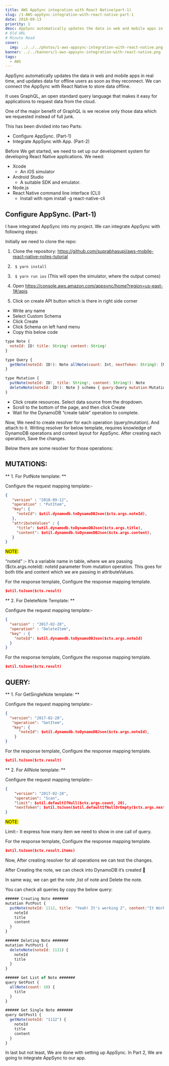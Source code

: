 ```yaml
---
title: AWS AppSync integration with React Native(part-1)
slug: /1-AWS-appSync-integration-with-react-native-part-1
date: 2018-09-13
priority: 1
desc: AppSync automatically updates the data in web and mobile apps in real time.
# Old URL
# Minute Read
cover:
  img: ../../../photos/1-aws-appsync-integration-with-react-native.png
banner: ../../banners/1-aws-appsync-integration-with-react-native.png
tags:
  - AWS
---
```


<p><span class='first-letter'>A</span>ppSync automatically updates the data in web and mobile apps in real time, and updates data for offline users as soon as they reconnect. We can connect the AppSync with React Native to store data offline.</p>

It uses GraphQL, an open standard query language that makes it easy for applications to request data from the cloud.

One of the major benefit of GraphQL is we receive only those data which we requested instead of full junk.

This has been divided into two Parts:

- Configure AppSync. (Part-1)
- Integrate AppSync with App. (Part-2)

Before We get started, we need to set up our development system for developing React Native applications. We need:

- Xcode
  - An iOS simulator
- Android Studio
  - A suitable SDK and emulator.
- Node.js
- React Native command line interface (CLI)
  - Install with npm install -g react-native-cli

## Configure AppSync. (Part-1)

I have integrated AppSync into my project. We can integrate AppSync with following steps:

Initially we need to clone the repo:

1.    Clone the repository: https://github.com/suprabhasupi/aws-mobile-react-native-notes-tutorial

2.    ` $ yarn install`

3.    ` $ yarn run ios` (This will open the simulator, where the output comes)

4. Open https://console.aws.amazon.com/appsync/home?region=us-east-1#/apis
5. Click on create API button which is there in right side corner
  - Write any name
  - Select Custom Schema
  - Click Create
  - Click Schema on left hand menu
  - Copy this below code

```js
type Note {
  noteId: ID! title: String! content: String!
}

type Query {
  getNote(noteId: ID!): Note allNote(count: Int, nextToken: String): [Note]
}

type Mutation {
  putNote(noteId: ID!, title: String!, content: String!): Note
  deleteNote(noteId: ID!): Note } schema { query:Query mutation:Mutation
}
```

- Click create resources. Select data source from the dropdown.
- Scroll to the bottom of the page, and then click Create
- Wait for the DynamoDB “create table” operation to complete.
    
Now, We need to create resolver for each operation (query/mutation). And attach to it. Writing resolver for below template, requires knowledge of DynamoDB operations and context layout for AppSync. After creating each operation, Save the changes.

Below there are some resolver for those operations:

## MUTATIONS:

** 1. For PutNote template: **
  
  Configure the request mapping template:-


  ```json
  {
     "version" : "2018-09-12",
     "operation" : "PutItem",
     "key": {
       "noteId": $util.dynamodb.toDynamoDBJson($ctx.args.noteId),
     },
     "attributeValues" : {
       "title": $util.dynamodb.toDynamoDBJson($ctx.args.title),
       "content": $util.dynamodb.toDynamoDBJson($ctx.args.content),
     }
  }
```


<mark>NOTE:</mark>

“noteId” :- It’s a variable name in table, where we are passing ($ctx.args.noteId): noteId parameter from mutation operation. This goes for both title and content which we are passing in attributeValues.

For the response template, Configure the response mapping template.


```json
$util.toJson($ctx.result)
```

** 2. For DeleteNote Template: **

  Configure the request mapping template:-


```json
{
  "version" : "2017-02-28",
  "operation" : "DeleteItem",
  "key" : {
    "noteId": $util.dynamodb.toDynamoDBJson($ctx.args.noteId)
  }
}
```

For the response template, Configure the response mapping template.


```json
$util.toJson($ctx.result)
```

## QUERY:

** 1. For GetSingleNote template: **
  
  Configure the request mapping template:-

```json
{
  "version": "2017-02-28",
   "operation": "GetItem",
   "key": {
      "noteId": $util.dynamodb.toDynamoDBJson($ctx.args.noteId),
    }
}
```


For the response template, Configure the response mapping template.

```json
$util.toJson($ctx.result)
```


** 2. For AllNote template: **

  Configure the request mapping template:-

```json
{
    "version": "2017-02-28",
    "operation": "Scan",
    "limit": $util.defaultIfNull($ctx.args.count, 20),
    "nextToken": $util.toJson($util.defaultIfNullOrEmpty($ctx.args.nextToken, null))
}
```


<mark>NOTE:</mark>

Limit:- It express how many item we need to show in one call of query.

For the response template, Configure the response mapping template.

```json
$util.toJson($ctx.result.items)
```


Now, After creating resolver for all operations we can test the changes.

After Creating the note, we can check into DynamoDB it’s created 🙂

In same way, we can get the note ,list of note and Delete the note.

You can check all queries by copy the below query:

```js
###### Creating Note #######
mutation PutPost {
  putNote(noteId: 1112, title: "Yeah! It's working 2", content:"It Worked 2") {
    noteId
    title
    content
  }
}

###### Deleting Note #######
mutation PutPost1 {
  deleteNote(noteId: 1111) {
    noteId
    title
  }
}

###### Get List of Note #######
query GetPost {
  allNote(count: 10) {
    title
  }
}

###### Get Single Note #######
query GetPost1 {
  getNote(noteId: "1112") {
    noteId
    title
    content
  }
}
```

In last but not least, We are done with setting up AppSync. In Part 2, We are going to integrate AppSync to our app.




